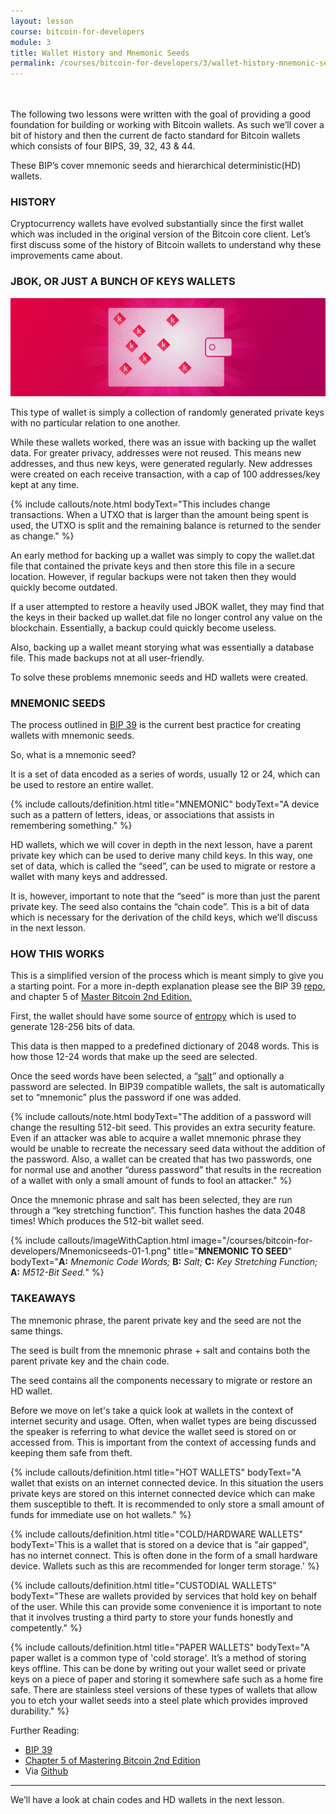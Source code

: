 ```yaml
---
layout: lesson
course: bitcoin-for-developers
module: 3
title: Wallet History and Mnemonic Seeds
permalink: /courses/bitcoin-for-developers/3/wallet-history-mnemonic-seeds
---
```

<br>
<br>
<span class="openingParagraph">
The following two lessons were written with the goal of providing a good foundation for building or working with Bitcoin wallets. As such we’ll cover a bit of history and then the current de facto standard for Bitcoin wallets which consists of four BIPS, 39, 32, 43 &amp; 44.</span>

These BIP’s cover mnemonic seeds and hierarchical deterministic(HD) wallets.

<h3>HISTORY</h3>

Cryptocurrency wallets have evolved substantially since the first wallet which was included in the original version of the Bitcoin core client. Let’s first discuss some of the history of Bitcoin wallets to understand why these improvements came about.

<h3>JBOK, OR JUST A BUNCH OF KEYS WALLETS</h3>

<img src="/assets/img/courses/bitcoin-for-developers/KWallets-01.png" />

This type of wallet is simply a collection of randomly generated private keys with no particular relation to one another.

While these wallets worked, there was an issue with backing up the wallet data. For greater privacy, addresses were not reused. This means new addresses, and thus new keys, were generated regularly. New addresses were created on each receive transaction, with a cap of 100 addresses/key kept at any time.

{% include callouts/note.html
	bodyText="This includes change transactions. When a UTXO that is larger than the amount being spent is used, the UTXO is split and the remaining balance is returned to the sender as change."
%}

An early method for backing up a wallet was simply to copy the wallet.dat file that contained the private keys and then store this file in a secure location. However, if regular backups were not taken then they would quickly become outdated.

If a user attempted to restore a heavily used JBOK wallet, they may find that the keys in their backed up wallet.dat file no longer control any value on the blockchain. Essentially, a backup could quickly become useless.

Also, backing up a wallet meant storying what was essentially a database file. This made backups not at all user-friendly.

To solve these problems mnemonic seeds and HD wallets were created.
<h3>MNEMONIC SEEDS</h3>

The process outlined in <a href="https://github.com/bitcoin/bips/blob/master/bip-0039.mediawiki" target="_blank" rel="noopener noreferrer">BIP 39</a> is the current best practice for creating wallets with mnemonic seeds.

So, what is a mnemonic seed?

It is a set of data encoded as a series of words, usually 12 or 24, which can be used to restore an entire wallet.

{% include callouts/definition.html
	title="MNEMONIC"
	bodyText="A device such as a pattern of letters, ideas, or associations that assists in remembering something."
%}

HD wallets, which we will cover in depth in the next lesson, have a parent private key which can be used to derive many child keys. In this way, one set of data, which is called the “seed”, can be used to migrate or restore a wallet with many keys and addressed.

It is, however, important to note that the “seed” is more than just the parent private key. The seed also contains the “chain code”. This is a bit of data which is necessary for the derivation of the child keys, which we’ll discuss in the next lesson.

<h3>HOW THIS WORKS</h3>

This is a simplified version of the process which is meant simply to give you a starting point. For a more in-depth explanation please see the BIP 39 <a href="https://github.com/bitcoin/bips/blob/master/bip-0039.mediawiki" target="_blank" rel="noopener noreferrer">repo</a>, and chapter 5 of <a href="https://www.amazon.com/Mastering-Bitcoin-Programming-Open-Blockchain-ebook/dp/B071K7FCD4" target="_blank" rel="noopener noreferrer">Master Bitcoin 2nd Edition.</a>

First, the wallet should have some source of <a href="https://en.wikipedia.org/wiki/Entropy_(computing)" target="_blank" rel="noopener noreferrer">entropy</a> which is used to generate 128-256 bits of data.

This data is then mapped to a predefined dictionary of 2048 words. This is how those 12-24 words that make up the seed are selected.

Once the seed words have been selected, a “<a href="https://en.wikipedia.org/wiki/Salt_(cryptography)" target="_blank" rel="noopener noreferrer">salt</a>” and optionally a password are selected. In BIP39 compatible wallets, the salt is automatically set to “mnemonic” plus the password if one was added.

{% include callouts/note.html
	bodyText="The addition of a password will change the resulting 512-bit seed. This provides an extra security feature. Even if an attacker was able to acquire a wallet mnemonic phrase they would be unable to recreate the necessary seed data without the addition of the password. Also, a wallet can be created that has two passwords, one for normal use and another “duress password” that results in the recreation of a wallet with only a small amount of funds to fool an attacker."
%}

Once the mnemonic phrase and salt has been selected, they are run through a “key stretching function”. This function hashes the data 2048 times! Which produces the 512-bit wallet seed.

{% include callouts/imageWithCaption.html
	image="/courses/bitcoin-for-developers/Mnemonicseeds-01-1.png"
	title="<b>MNEMONIC TO SEED</b>"
	bodyText="<b>A:</b> <i>Mnemonic Code Words;</i> <b>B:</b> <i>Salt;</i> <b>C:</b> <i>Key Stretching Function;</i> <b>A:</b> <i>M512-Bit Seed.</i>"
%}

<h3>TAKEAWAYS</h3>

The mnemonic phrase, the parent private key and the seed are not the same things.

The seed is built from the mnemonic phrase + salt and contains both the parent private key and the chain code.

The seed contains all the components necessary to migrate or restore an HD wallet.

Before we move on let's take a quick look at wallets in the context of internet security and usage. Often, when wallet types are being discussed the speaker is referring to what device the wallet seed is stored on or accessed from. This is important from the context of accessing funds and keeping them safe from theft.

{% include callouts/definition.html
	title="HOT WALLETS"
	bodyText="A wallet that exists on an internet connected device. In this situation the users private keys are stored on this internet connected device which can make them susceptible to theft. It is recommended to only store a small amount of funds for immediate use on hot wallets."
%}

{% include callouts/definition.html
	title="COLD/HARDWARE WALLETS"
	bodyText='This is a wallet that is stored on a device that is "air gapped", has no internet connect. This is often done in the form of a small hardware device. Wallets such as this are recommended for longer term storage.'
%}

{% include callouts/definition.html
	title="CUSTODIAL WALLETS"
	bodyText="These are wallets provided by services that hold key on behalf of the user. While this can provide some convenience it is important to note that it involves trusting a third party to store your funds honestly and competently."
%}

{% include callouts/definition.html
	title="PAPER WALLETS"
	bodyText="A paper wallet is a common type of 'cold storage'. It’s a method of storing keys offline. This can be done by writing out your wallet seed or private keys on a piece of paper and storing it somewhere safe such as a home fire safe. There are stainless steel versions of these types of wallets that allow you to etch your wallet seeds into a steel plate which provides improved durability."
%}

Further Reading:
<ul>
 	<li><a href="https://github.com/bitcoin/bips/blob/master/bip-0039.mediawiki" target="_blank" rel="noopener noreferrer">BIP 39</a></li>
 	<li><a href="https://www.amazon.com/Mastering-Bitcoin-Programming-Open-Blockchain-ebook/dp/B071K7FCD4">Chapter 5 of Mastering Bitcoin 2nd Edition</a>
 	<li>Via <a href="https://github.com/bitcoinbook/bitcoinbook/blob/develop/ch05.asciidoc">Github</a></li>
</ul>

<hr />


<p>We’ll have a look at chain codes and HD wallets in the next lesson.</p>
